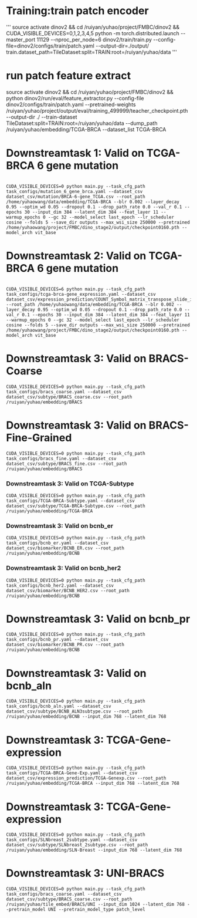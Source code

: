 # Training:train patch encoder
'''
source activate dinov2 && cd /ruiyan/yuhao/project/FMBC/dinov2 && CUDA_VISIBLE_DEVICES=0,1,2,3,4,5 python -m torch.distributed.launch --master_port 11129  --nproc_per_node=6 dinov2/train/train.py --config-file=dinov2/configs/train/patch.yaml --output-dir=./output/ train.dataset_path=TileDataset:split=TRAIN:root=/ruiyan/yuhao/data
'''

# run patch feature extract

source activate dinov2 && cd /ruiyan/yuhao/project/FMBC/dinov2 && python dinov2/run/eval/feature_extractor.py  --config-file dinov2/configs/train/patch.yaml --pretrained-weights /ruiyan/yuhao/project/output/eval/training_499999/teacher_checkpoint.pth --output-dir ./ --train-dataset TileDataset:split=TRAIN:root=/ruiyan/yuhao/data --dump_path /ruiyan/yuhao/embedding/TCGA-BRCA --dataset_list TCGA-BRCA
 

# Downstreamtask 1: Valid on TCGA-BRCA 6 gene mutation
```

CUDA_VISIBLE_DEVICES=0 python main.py --task_cfg_path task_configs/mutation_6_gene_brca.yaml --dataset_csv dataset_csv/mutation/BRCA-6-gene_TCGA.csv --root_path /home/yuhaowang/data/embedding/TCGA-BRCA --blr 0.002 --layer_decay 0.95 --optim_wd 0.05 --dropout 0.1 --drop_path_rate 0.0 --val_r 0.1 --epochs 30 --input_dim 384 --latent_dim 384 --feat_layer 11 --warmup_epochs 0 --gc 32 --model_select last_epoch --lr_scheduler cosine --folds 5 --save_dir outputs --max_wsi_size 250000 --pretrained /home/yuhaowang/project/FMBC/dino_stage2/output/checkpoint0160.pth --model_arch vit_base 
```

# Downstreamtask 2:  Valid on TCGA-BRCA 6 gene mutation
```

CUDA_VISIBLE_DEVICES=6 python main.py --task_cfg_path task_configs/tcga-brca-gene_expression.yaml --dataset_csv dataset_csv/expression_prediction/COUNT_Symbol_matrix_transpose_slide_id.csv --root_path /home/yuhaowang/data/embedding/TCGA-BRCA --blr 0.002 --layer_decay 0.95 --optim_wd 0.05 --dropout 0.1 --drop_path_rate 0.0 --val_r 0.1 --epochs 30 --input_dim 384 --latent_dim 384 --feat_layer 11 --warmup_epochs 0 --gc 32 --model_select last_epoch --lr_scheduler cosine --folds 5 --save_dir outputs --max_wsi_size 250000 --pretrained /home/yuhaowang/project/FMBC/dino_stage2/output/checkpoint0160.pth --model_arch vit_base 
```
# Downstreamtask 3:  Valid on BRACS-Coarse 
```
CUDA_VISIBLE_DEVICES=0 python main.py --task_cfg_path task_configs/bracs_coarse.yaml --dataset_csv dataset_csv/subtype/BRACS_coarse.csv --root_path /ruiyan/yuhao/embedding/BRACS 

```


# Downstreamtask 3:  Valid on BRACS-Fine-Grained
```
CUDA_VISIBLE_DEVICES=0 python main.py --task_cfg_path task_configs/bracs_fine.yaml --dataset_csv dataset_csv/subtype/BRACS_fine.csv --root_path /ruiyan/yuhao/embedding/BRACS 

```


### Downstreamtask 3:  Valid on TCGA-Subtype
```
CUDA_VISIBLE_DEVICES=0 python main.py --task_cfg_path task_configs/TCGA-BRCA-Subtype.yaml --dataset_csv dataset_csv/subtype/TCGA-BRCA-Subtype.csv --root_path /ruiyan/yuhao/embedding/TCGA-BRCA 

```


### Downstreamtask 3:  Valid on bcnb_er
```
CUDA_VISIBLE_DEVICES=0 python main.py --task_cfg_path task_configs/bcnb_er.yaml --dataset_csv dataset_csv/biomarker/BCNB_ER.csv --root_path /ruiyan/yuhao/embedding/BCNB 

```

###  Downstreamtask 3:  Valid on bcnb_her2
```
CUDA_VISIBLE_DEVICES=0 python main.py --task_cfg_path task_configs/bcnb_her2.yaml --dataset_csv dataset_csv/biomarker/BCNB_HER2.csv --root_path /ruiyan/yuhao/embedding/BCNB 

```
# Downstreamtask 3:  Valid on bcnb_pr
```
CUDA_VISIBLE_DEVICES=0 python main.py --task_cfg_path task_configs/bcnb_pr.yaml --dataset_csv dataset_csv/biomarker/BCNB_PR.csv --root_path /ruiyan/yuhao/embedding/BCNB 

```
# Downstreamtask 3:  Valid on bcnb_aln
```
CUDA_VISIBLE_DEVICES=0 python main.py --task_cfg_path task_configs/bcnb_aln.yaml --dataset_csv dataset_csv/subtype/BCNB_ALN3subtype.csv --root_path /ruiyan/yuhao/embedding/BCNB --input_dim 768 --latent_dim 768 
```


# Downstreamtask 3:  TCGA-Gene-expression
```
CUDA_VISIBLE_DEVICES=0 python main.py --task_cfg_path task_configs/TCGA-BRCA-Gene-Exp.yaml --dataset_csv dataset_csv/expression_prediction/TCGA-Genexp.csv --root_path /ruiyan/yuhao/embedding/TCGA-BRCA --input_dim 768 --latent_dim 768 
```

# Downstreamtask 3:  TCGA-Gene-expression
```
CUDA_VISIBLE_DEVICES=0 python main.py --task_cfg_path task_configs/SLNbreast_2subtype.yaml --dataset_csv dataset_csv/subtype/SLNbreast_2subtype.csv --root_path /ruiyan/yuhao/embedding/SLN-Breast --input_dim 768 --latent_dim 768 
```


# Downstreamtask 3:  UNI-BRACS
```
CUDA_VISIBLE_DEVICES=0 python main.py --task_cfg_path task_configs/bracs_coarse.yaml --dataset_csv dataset_csv/subtype/BRACS_coarse.csv --root_path /ruiyan/yuhao/tile_embed/BRACS/UNI --input_dim 1024 --latent_dim 768 --pretrain_model UNI --pretrain_model_type patch_level